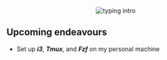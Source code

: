 <p align="center">
<img src="https://readme-typing-svg.herokuapp.com?color=08CE90&center=true&vCenter=true&lines=Hello+there!;My+name's+Clovis!;I+study+Computer+Science!;" alt="typing intro">
</p>

## Upcoming endeavours
- Set up ***i3***, ***Tmux***, and ***Fzf*** on my personal machine
